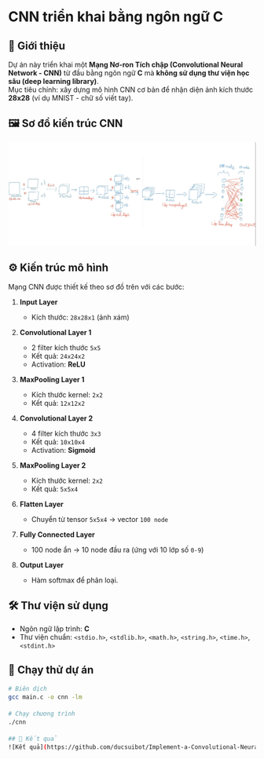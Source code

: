 # CNN triển khai bằng ngôn ngữ C 

## 📌 Giới thiệu
Dự án này triển khai một **Mạng Nơ-ron Tích chập (Convolutional Neural Network - CNN)** từ đầu bằng ngôn ngữ **C** mà **không sử dụng thư viện học sâu (deep learning library)**.  
Mục tiêu chính: xây dựng mô hình CNN cơ bản để nhận diện ảnh kích thước **28x28** (ví dụ MNIST - chữ số viết tay).  



## 🖼️ Sơ đồ kiến trúc CNN

![CNN Architecture](https://github.com/ducsuibot/Implement-a-Convolutional-Neural-Network-in-C/blob/main/M%C3%B4%20h%C3%ACnh.png)



## ⚙️ Kiến trúc mô hình
Mạng CNN được thiết kế theo sơ đồ trên với các bước:

1. **Input Layer**  
   - Kích thước: `28x28x1` (ảnh xám)

2. **Convolutional Layer 1**  
   - 2 filter kích thước `5x5`  
   - Kết quả: `24x24x2`  
   - Activation: **ReLU**

3. **MaxPooling Layer 1**  
   - Kích thước kernel: `2x2`  
   - Kết quả: `12x12x2`

4. **Convolutional Layer 2**  
   - 4 filter kích thước `3x3`  
   - Kết quả: `10x10x4`  
   - Activation: **Sigmoid**

5. **MaxPooling Layer 2**  
   - Kích thước kernel: `2x2`  
   - Kết quả: `5x5x4`

6. **Flatten Layer**  
   - Chuyển từ tensor `5x5x4` → vector `100 node`

7. **Fully Connected Layer**  
   - 100 node ẩn → 10 node đầu ra (ứng với 10 lớp số `0-9`)

8. **Output Layer**  
   - Hàm softmax để phân loại.



## 🛠️ Thư viện sử dụng
- Ngôn ngữ lập trình: **C**
- Thư viện chuẩn: `<stdio.h>`, `<stdlib.h>`, `<math.h>`, `<string.h>`, `<time.h>`, `<stdint.h>`



## 🚀 Chạy thử dự án
```bash
# Biên dịch
gcc main.c -o cnn -lm

# Chạy chương trình
./cnn

## 🚀 Kết quả
![Kết quả](https://github.com/ducsuibot/Implement-a-Convolutional-Neural-Network-in-C/blob/main/result.png?raw=true)


